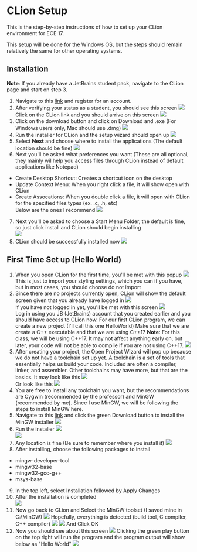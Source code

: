 # CLion Setup
This is the step-by-step instructions of how to set up your CLion environment for ECE 17.

This setup will be done for the Windows OS, but the steps should remain relatively the same for other operating systems.
## Installation
**Note**: If you already have a JetBrains student pack, navigate to the CLion page and start on step 3.
1. Navigate to this [link](https://www.jetbrains.com/) and register for an account.
2. After verifying your status as a student, you should see this screen
![](../Assets/jetbrains_student_pack.png)
Click on the CLion link and you should arrive on this screen
![](../Assets/clion_screen.png)
3. Click on the download button and click on Download and .exe (For Windows users only, Mac should use .dmg)
![](../Assets/download_clion.png)
4. Run the installer for CLion and the setup wizard should open up
![](../Assets/clion_installer.png)
5. Select **Next** and choose where to install the applications (The default location should be fine)
![](../Assets/install_location.png)
6. Next you'll be asked what preferences you want (These are all optional, they mainly wil help you access files through CLion instead of default applications like Notepad)
- Create Desktop Shortcut: Creates a shortcut icon on the desktop
- Update Context Menu: When you right click a file, it will show open with CLion
- Create Assocations: When you double click a file, it will open with CLion for the specified files types (ex. .c, .h, etc)  
Below are the ones I recommend
![](../Assets/installation_options.png)
7. Next you'll be asked to choose a Start Menu Folder, the default is fine, so just click install and CLion should begin installing  
![](../Assets/start_menu_folder.png)
8. CLion should be successfully installed now 
![](../Assets/installation_finished.png)
## First Time Set up (Hello World)
1. When you open CLion for the first time, you'll be met with this popup
![](../Assets/startup_import.png)  
This is just to import your styling settings, which you can if you have, but in most cases, you should choose do not import
2. Since there are no projects currently open, CLion will show the default screen given that you already have logged in
![](../Assets/clion_no_project.png)  
If you have not logged in yet, you'll be met with this screen
![](../Assets/log_in.png)  
Log in using you JB (JetBrains) account that you created earlier and you should have access to CLion now.
For our first CLion program, we can create a new project (I'll call this one HelloWorld)
Make sure that we are create a C++ executable and that we are using C++17
**Note**: For this class, we will be using C++17. It may not affect anything early on, but later, your code will not be able to compile if you are not using C++17.
![](../Assets/hello_world.png)  
3. After creating your project, the Open Project Wizard will pop up because we do not have a toolchain set up yet. A toolchain is a set of tools that essentially helps us build your code. Included are often a compiler, linker, and assembler. Other toolchains may have more, but that are the basics.
It may look like this
![](../Assets/open_project_wizard.png)  
Or look like this
![](../Assets/bundled_mingw.png)  
4. You are free to install any toolchain you want, but the recommendations are Cygwin (recommended by the professor) and MinGW (recommended by me).
Since I use MinGW, we will be following the steps to install MinGW here.
5. Navigate to this [link](https://sourceforge.net/projects/mingw/) and click the green Download button to install the MinGW installer
![](../Assets/source_forge_installer.png)  
6. Run the installer
![](../Assets/mingw_installer.png)  
![](../Assets/mingw_installer_landing.png)  
7. Any location is fine (Be sure to remember where you install it)
![](../Assets/mingw_installer_location.png)
8. After installing, choose the following packages to install
- mingw-developer-tool
- mingw32-base
- mingw32-gcc-g++
- msys-base
9. In the top left, select Installation followed by Apply Changes
10. After the installation is completed  
![](../Assets/mingw_installer_apply_changes.png)
11. Now go back to CLion and Select the MinGW toolset (I saved mine in C:\MinGW)
![](../Assets/clion_toolset.png)
Hopefully, everything is detected (build tool, C compiler, C++ compiler)
![](../Assets/mingw_installer_apply_changes.png)
![](../Assets/clion_mingw_success.png)
And Click OK
12. Now you should see about this screen
![](../Assets/clion_success.png)
Clicking the green play button on the top right will run the program and the program output will show below as "Hello World"
![](../Assets/clion_running.png)